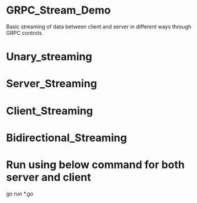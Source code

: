 # GRPC_Stream_Demo
Basic streaming of data between client and server in different ways through GRPC controls.

# Unary_streaming

# Server_Streaming

# Client_Streaming

# Bidirectional_Streaming


# Run using below command for both server and  client

go run *.go 